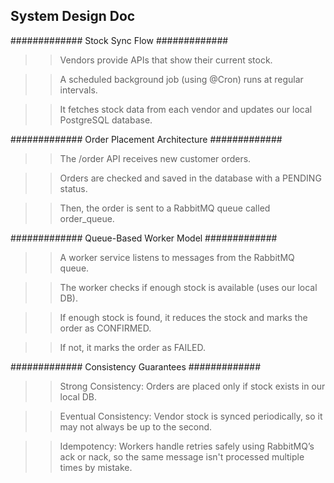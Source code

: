 ##  System Design Doc

############# Stock Sync Flow #############

> > Vendors provide APIs that show their current stock.

> > A scheduled background job (using @Cron) runs at regular intervals.

> > It fetches stock data from each vendor and updates our local PostgreSQL database.

############# Order Placement Architecture #############

> > The /order API receives new customer orders.

> > Orders are checked and saved in the database with a PENDING status.

> > Then, the order is sent to a RabbitMQ queue called order_queue.

############# Queue-Based Worker Model #############

> > A worker service listens to messages from the RabbitMQ queue.

> > The worker checks if enough stock is available (uses our local DB).

> > If enough stock is found, it reduces the stock and marks the order as CONFIRMED.

> > If not, it marks the order as FAILED.

############# Consistency Guarantees #############

> > Strong Consistency: Orders are placed only if stock exists in our local DB.

> > Eventual Consistency: Vendor stock is synced periodically, so it may not always be up to the second.

> > Idempotency: Workers handle retries safely using RabbitMQ’s ack or nack, so the same message isn't processed multiple times by mistake.
